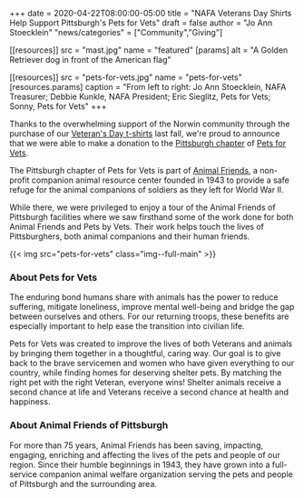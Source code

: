 +++
date = 2020-04-22T08:00:00-05:00
title = "NAFA Veterans Day Shirts Help Support Pittsburgh's Pets for Vets"
draft = false
author = "Jo Ann Stoecklein"
"news/categories" = ["Community","Giving"]

[[resources]]
 src = "mast.jpg"
 name = "featured"
 [params]
  alt = "A Golden Retriever dog in front of the American flag"

[[resources]]
  src = "pets-for-vets.jpg"
  name = "pets-for-vets"
  [resources.params]
    caption = "From left to right: Jo Ann Stoecklein, NAFA Treasurer; Debbie Kunkle, NAFA President; Eric Sieglitz, Pets for Vets; Sonny, Pets for Vets"
+++

Thanks to the overwhelming support of the Norwin community through the purchase of our [Veteran's Day t-shirts](https://nsdcf.org/news/2019/2019-10-04-veterans-day-shirts/index.md) last fall, we're proud to announce that we were able to make a donation to the [Pittsburgh chapter](https://www.thinkingoutsidethecage.org/our-programs/veterans-services/) of [Pets for Vets](https://www.petsforvets.com).

The Pittsburgh chapter of Pets for Vets is part of [Animal Friends](https://www.thinkingoutsidethecage.org/), a non-profit companion animal resource center founded in 1943 to provide a safe refuge for the animal companions of soldiers as they left for World War II.

While there, we were privileged to enjoy a tour of the Animal Friends of Pittsburgh facilities where we saw firsthand some of the work done for both Animal Friends and Pets by Vets. Their work helps touch the lives of Pittsburghers, both animal companions and their human friends.

{{< img src="pets-for-vets" class="img--full-main" >}}

### About Pets for Vets

The enduring bond humans share with animals has the power to reduce suffering, mitigate loneliness, improve mental well-being and bridge the gap between ourselves and others. For our returning troops, these benefits are especially important to help ease the transition into civilian life.

Pets for Vets was created to improve the lives of both Veterans and animals by bringing them together in a thoughtful, caring way. Our goal is to give back to the brave servicemen and women who have given everything to our country, while finding homes for deserving shelter pets. By matching the right pet with the right Veteran, everyone wins! Shelter animals receive a second chance at life and Veterans receive a second chance at health and happiness.

### About Animal Friends of Pittsburgh

For more than 75 years, Animal Friends has been saving, impacting, engaging, enriching and affecting the lives of the pets and people of our region. Since their humble beginnings in 1943, they have grown into a full-service companion animal welfare organization serving the pets and people of Pittsburgh and the surrounding area.
